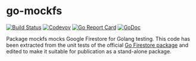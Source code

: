 # go-mockfs

[![Build Status](https://travis-ci.com/weathersource/go-mockfs.svg?branch=master)](https://travis-ci.com/weathersource/go-mockfs)
[![Codevov](https://img.shields.io/codecov/c/github/weathersource/go-mockfs.svg)](https://codecov.io/gh/weathersource/go-mockfs)
[![Go Report Card](https://goreportcard.com/badge/github.com/weathersource/go-mockfs)](https://goreportcard.com/report/github.com/weathersource/go-mockfs)
[![GoDoc](https://img.shields.io/badge/godoc-ref-blue.svg)](https://godoc.org/github.com/weathersource/go-mockfs)

Package mockfs mocks Google Firestore for Golang testing. This code has been extracted from the unit tests of the official [Go Firestore package](cloud.google.com/go/firestore) and edited to make it suitable for publication as a stand-alone package.
